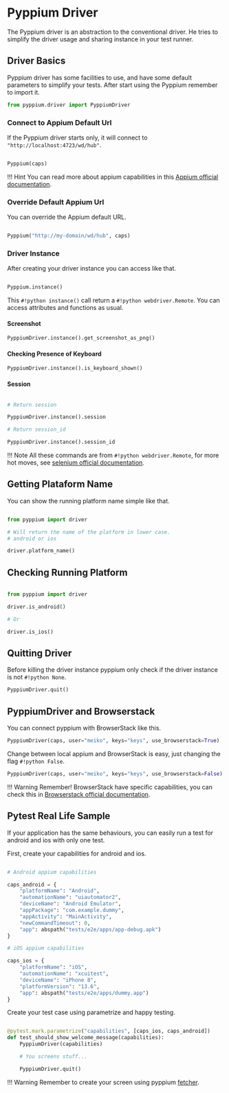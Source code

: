 # Pyppium Driver

The Pyppium driver is an abstraction to the conventional driver. He tries to simplify the driver usage and sharing instance in your test runner.

## Driver Basics

Pyppium driver has some facilities to use, and have some default parameters to simplify your tests. After start using the Pyppium remember to import it.

```python
from pyppium.driver import PyppiumDriver
```

### Connect to Appium Default Url 

If the Pyppium driver starts only, it will connect to ```"http://localhost:4723/wd/hub"```.

```python

Pyppium(caps)

```

!!! Hint
    You can read more about appium capabilities in this [Appium official documentation](http://appium.io/docs/en/writing-running-appium/caps/).

### Override Default Appium Url

You can override the Appium default URL.

```python

Pyppium("http://my-domain/wd/hub", caps)

```

### Driver Instance

After creating your driver instance you can access like that.

```python

Pyppium.instance()

```

This   `#!python instance()` call return a `#!python webdriver.Remote`. You can access attributes and functions as usual.

#### Screenshot

```python
PyppiumDriver.instance().get_screenshot_as_png()
```

#### Checking Presence of Keyboard

```python
PyppiumDriver.instance().is_keyboard_shown()
```
#### Session

```python

# Return session

PyppiumDriver.instance().session

# Return session_id

PyppiumDriver.instance().session_id
```

!!! Note
    All these commands are from `#!python webdriver.Remote`, for more hot moves, see [selenium official documentation](https://selenium-python.readthedocs.io/api.html).

## Getting Plataform Name

You can show the running platform name simple like that.

```python

from pyppium import driver

# Will return the name of the platform in lower case.
# android or ios

driver.platform_name()

```

## Checking Running Platform

```python

from pyppium import driver

driver.is_android()

# Or 

driver.is_ios()


```

## Quitting Driver

Before killing the driver instance pyppium only check if the driver instance is not `#!python None`.


```python
PyppiumDriver.quit()
```

## PyppiumDriver and Browserstack

You can connect pyppium with BrowserStack like this.

````python
PyppiumDriver(caps, user="meiko", keys="keys", use_browserstack=True)
````

Change between local appium and BrowserStack is easy, just changing the flag `#!python False`.

````python
PyppiumDriver(caps, user="meiko", keys="keys", use_browserstack=False)
````

!!! Warning
    Remember! BrowserStack have specific capabilities, you can check this in [Browserstack official documentation](https://www.browserstack.com/app-automate/capabilities). 


## Pytest Real Life Sample

If your application has the same behaviours, you can easily run a test for android and ios with only one test.

First, create your capabilities for android and ios.

```python

# Android appium capabilities

caps_android = {
    "platformName": "Android",
    "automationName": "uiautomator2",
    "deviceName": "Android Emulator",
    "appPackage": "com.example.dummy",
    "appActivity": "MainActivity",
    "newCommandTimeout": 0,
    "app": abspath("tests/e2e/apps/app-debug.apk")
}

# iOS appium capabilities

caps_ios = {
    "platformName": "iOS",
    "automationName": "xcuitest",
    "deviceName": "iPhone 8",
    "platformVersion": "13.6",
    "app": abspath("tests/e2e/apps/dummy.app")
}

```

Create your test case using parametrize and happy testing.

```python

@pytest.mark.parametrize("capabilities", [caps_ios, caps_android])
def test_should_show_welcome_message(capabilities):
    PyppiumDriver(capabilities)

    # You screens stuff...

    PyppiumDriver.quit()

```

!!! Warning
    Remember to create your screen using pyppium [fetcher]("https://leomenezessz.github.io/pyppium/fetcher/").


<br/>